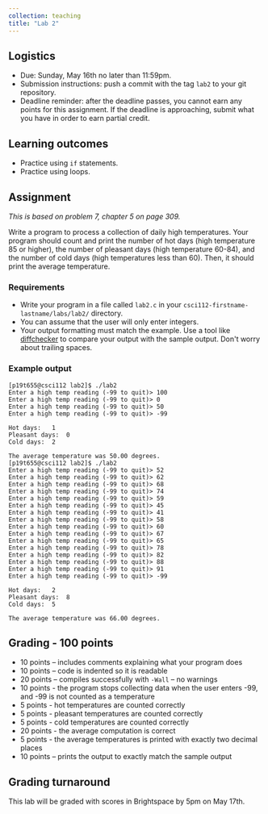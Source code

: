 ```yaml
---
collection: teaching
title: "Lab 2"
---
```


## Logistics
* Due: Sunday, May 16th no later than 11:59pm.
* Submission instructions: push a commit with the tag `lab2` to your git
	repository.
* Deadline reminder: after the deadline passes, you cannot earn any points for
	this assignment. If the deadline is approaching, submit what you have in
	order to earn partial credit.

## Learning outcomes
* Practice using `if` statements.
* Practice using loops.

## Assignment

*This is based on problem 7, chapter 5 on page 309.*

Write a program to process a collection of daily high temperatures. Your
program should count and print the number of hot days (high temperature 85 or
higher), the number of pleasant days (high temperature 60-84), and the number
of cold days (high temperatures less than 60). Then, it should print the
average temperature.

### Requirements
* Write your program in a file called `lab2.c` in your
	`csci112-firstname-lastname/labs/lab2/` directory.
* You can assume that the user will only enter integers.
* Your output formatting must match the example. Use a tool like
	[diffchecker](https://www.diffchecker.com/) to compare your output with the sample
	output. Don't worry about trailing spaces.

### Example output
```
[p19t655@csci112 lab2]$ ./lab2
Enter a high temp reading (-99 to quit)> 100
Enter a high temp reading (-99 to quit)> 0
Enter a high temp reading (-99 to quit)> 50
Enter a high temp reading (-99 to quit)> -99

Hot days:	1
Pleasant days:	0
Cold days:	2

The average temperature was 50.00 degrees.
[p19t655@csci112 lab2]$ ./lab2
Enter a high temp reading (-99 to quit)> 52
Enter a high temp reading (-99 to quit)> 62
Enter a high temp reading (-99 to quit)> 68
Enter a high temp reading (-99 to quit)> 74
Enter a high temp reading (-99 to quit)> 59
Enter a high temp reading (-99 to quit)> 45
Enter a high temp reading (-99 to quit)> 41
Enter a high temp reading (-99 to quit)> 58
Enter a high temp reading (-99 to quit)> 60
Enter a high temp reading (-99 to quit)> 67
Enter a high temp reading (-99 to quit)> 65
Enter a high temp reading (-99 to quit)> 78
Enter a high temp reading (-99 to quit)> 82
Enter a high temp reading (-99 to quit)> 88
Enter a high temp reading (-99 to quit)> 91
Enter a high temp reading (-99 to quit)> -99

Hot days:	2
Pleasant days:	8
Cold days:	5

The average temperature was 66.00 degrees.
```

## Grading - 100 points
* 10 points – includes comments explaining what your program does
* 10 points – code is indented so it is readable
* 20 points – compiles successfully with `-Wall` – no warnings
* 10 points - the program stops collecting data when the user enters -99, and
	-99 is not counted as a temperature
* 5 points - hot temperatures are counted correctly
* 5 points - pleasant temperatures are counted correctly
* 5 points - cold temperatures are counted correctly
* 20 points - the average computation is correct
* 5 points - the average temperatures is printed with exactly two decimal
	places
* 10 points – prints the output to exactly match the sample output

## Grading turnaround
This lab will be graded with scores in Brightspace by 5pm on May 17th.
